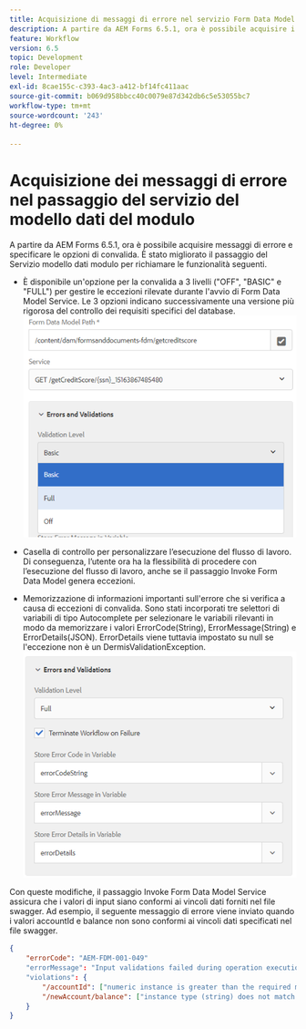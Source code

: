 ```yaml
---
title: Acquisizione di messaggi di errore nel servizio Form Data Model come passaggio nel flusso di lavoro
description: A partire da AEM Forms 6.5.1, ora è possibile acquisire i messaggi di errore generati utilizzando il servizio di chiamata a Form Data Model come passaggio in AEM flusso di lavoro. Flusso di lavoro.
feature: Workflow
version: 6.5
topic: Development
role: Developer
level: Intermediate
exl-id: 8cae155c-c393-4ac3-a412-bf14fc411aac
source-git-commit: b069d958bbcc40c0079e87d342db6c5e53055bc7
workflow-type: tm+mt
source-wordcount: '243'
ht-degree: 0%

---
```


# Acquisizione dei messaggi di errore nel passaggio del servizio del modello dati del modulo

A partire da AEM Forms 6.5.1, ora è possibile acquisire messaggi di errore e specificare le opzioni di convalida. È stato migliorato il passaggio del Servizio modello dati modulo per richiamare le funzionalità seguenti.

* È disponibile un&#39;opzione per la convalida a 3 livelli (&quot;OFF&quot;, &quot;BASIC&quot; e &quot;FULL&quot;) per gestire le eccezioni rilevate durante l&#39;avvio di Form Data Model Service. Le 3 opzioni indicano successivamente una versione più rigorosa del controllo dei requisiti specifici del database.
   ![livelli di convalida](assets/validation-level.PNG)

* Casella di controllo per personalizzare l’esecuzione del flusso di lavoro. Di conseguenza, l’utente ora ha la flessibilità di procedere con l’esecuzione del flusso di lavoro, anche se il passaggio Invoke Form Data Model genera eccezioni.

* Memorizzazione di informazioni importanti sull&#39;errore che si verifica a causa di eccezioni di convalida. Sono stati incorporati tre selettori di variabili di tipo Autocomplete per selezionare le variabili rilevanti in modo da memorizzare i valori ErrorCode(String), ErrorMessage(String) e ErrorDetails(JSON). ErrorDetails viene tuttavia impostato su null se l&#39;eccezione non è un DermisValidationException.
   ![acquisizione di messaggi di errore](assets/fdm-error-details.PNG)

Con queste modifiche, il passaggio Invoke Form Data Model Service assicura che i valori di input siano conformi ai vincoli dati forniti nel file swagger. Ad esempio, il seguente messaggio di errore viene inviato quando i valori accountId e balance non sono conformi ai vincoli dati specificati nel file swagger.

```json
{
    "errorCode": "AEM-FDM-001-049"
    "errorMessage": "Input validations failed during operation execution"
    "violations": {
        "/accountId": ["numeric instance is greater than the required maximum (maximum: 20, found: 97)"],
        "/newAccount/balance": ["instance type (string) does not match any allowed primitive type (allowed: [\"integer\",\"number\"])"]
    }   
}
```
